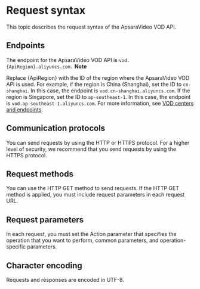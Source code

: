 Request syntax 
===================================

This topic describes the request syntax of the ApsaraVideo VOD API.

Endpoints 
------------------------------

The endpoint for the ApsaraVideo VOD API is `vod.{ApiRegion}.aliyuncs.com.`
**Note**

Replace {ApiRegion} with the ID of the region where the ApsaraVideo VOD API is used. For example, if the region is China (Shanghai), set the ID to `cn-shanghai`. In this case, the endpoint is `vod.cn-shanghai.aliyuncs.com`. If the region is Singapore, set the ID to `ap-southeast-1`. In this case, the endpoint is `vod.ap-southeast-1.aliyuncs.com`. For more information, see [VOD centers and endpoints]().

Communication protocols 
--------------------------------------------

You can send requests by using the HTTP or HTTPS protocol. For a higher level of security, we recommend that you send requests by using the HTTPS protocol.

Request methods 
------------------------------------

You can use the HTTP GET method to send requests. If the HTTP GET method is applied, you must include request parameters in each request URL.

Request parameters 
---------------------------------------

In each request, you must set the Action parameter that specifies the operation that you want to perform, common parameters, and operation-specific parameters.

Character encoding 
---------------------------------------

Requests and responses are encoded in UTF-8.
